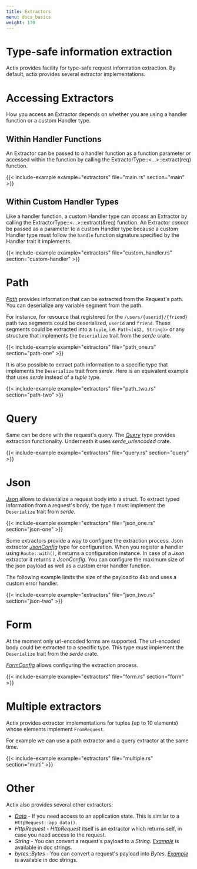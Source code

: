 ```yaml
---
title: Extractors
menu: docs_basics
weight: 170
---
```


# Type-safe information extraction

Actix provides facility for type-safe request information extraction. By default,
actix provides several extractor implementations.

# Accessing Extractors

How you access an Extractor depends on whether you are using a handler function
or a custom Handler type.

## Within Handler Functions

An Extractor can be passed to a handler function as a function parameter
*or* accessed within the function by calling the ExtractorType::<...>::extract(req)
function.

{{< include-example example="extractors" file="main.rs" section="main" >}}

## Within Custom Handler Types

Like a handler function, a custom Handler type can *access* an Extractor by
calling the ExtractorType::<...>::extract(&req) function.  An Extractor 
*cannot* be passed as a parameter to a custom Handler type because a custom 
Handler type must follow the ``handle`` function signature specified by the 
Handler trait it implements.

{{< include-example example="extractors" file="custom_handler.rs" section="custom-handler" >}}

# Path

[*Path*](../../actix-web/actix_web/struct.Path.html) provides information that can
be extracted from the Request's path. You can deserialize any variable
segment from the path.

For instance, for resource that registered for the `/users/{userid}/{friend}` path
two segments could be deserialized, `userid` and `friend`. These segments 
could be extracted into a `tuple`, i.e. `Path<(u32, String)>` or any structure
that implements the `Deserialize` trait from the *serde* crate.

{{< include-example example="extractors" file="path_one.rs" section="path-one" >}}

It is also possible to extract path information to a specific type that
implements the `Deserialize` trait from *serde*. Here is an equivalent example that uses *serde*
instead of a *tuple* type.

{{< include-example example="extractors" file="path_two.rs" section="path-two" >}}

# Query

Same can be done with the request's query.
The [*Query*](../../actix-web/actix_web/struct.Query.html)
type provides extraction functionality. Underneath it uses *serde_urlencoded* crate.

{{< include-example example="extractors" file="query.rs" section="query" >}}

# Json

[*Json*](../../actix-web/actix_web/struct.Json.html) allows to deserialize
a request body into a struct. To extract typed information from a request's body,
the type `T` must implement the `Deserialize` trait from *serde*.

{{< include-example example="extractors" file="json_one.rs" section="json-one" >}}

Some extractors provide a way to configure the extraction process. Json extractor
[*JsonConfig*](../../actix-web/actix_web/dev/struct.JsonConfig.html) type for configuration.
When you register a handler using `Route::with()`, it returns a configuration instance. In case of
a *Json* extractor it returns a *JsonConfig*. You can configure the maximum size of the json
payload as well as a custom error handler function.

The following example limits the size of the payload to 4kb and uses a custom error handler.

{{< include-example example="extractors" file="json_two.rs" section="json-two" >}}

# Form

At the moment only url-encoded forms are supported. The url-encoded body
could be extracted to a specific type. This type must implement
the `Deserialize` trait from the *serde* crate.

[*FormConfig*](../../actix-web/actix_web/dev/struct.FormConfig.html) allows
configuring the extraction process.

{{< include-example example="extractors" file="form.rs" section="form" >}}

# Multiple extractors

Actix provides extractor implementations for tuples (up to 10 elements)
whose elements implement `FromRequest`.

For example we can use a path extractor and a query extractor at the same time.

{{< include-example example="extractors" file="multiple.rs" section="multi" >}}

# Other

Actix also provides several other extractors:

* [*Data*](../../actix-web/actix_web/web/struct.Data.html) - If you need
  access to an application state. This is similar to a `HttpRequest::app_data()`.
* *HttpRequest* - *HttpRequest* itself is an extractor which returns self,
  in case you need access to the request.
* *String* - You can convert a request's payload to a *String*.
  [*Example*](../../actix-web/actix_web/trait.FromRequest.html#example-1)
  is available in doc strings.
* *bytes::Bytes* - You can convert a request's payload into *Bytes*.
  [*Example*](../../actix-web/actix_web/trait.FromRequest.html#example)
  is available in doc strings.
